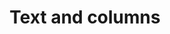 ---
layout: page
title: Text and columns
permalink: /js_css_docs/text_columns/
exclude: true
referenceId: js_css_docs_text_columns
sitemap:
    exclude: true
---
